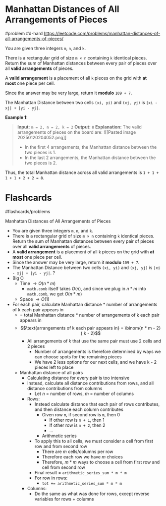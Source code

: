 # Manhattan Distances of All Arrangements of Pieces
#problem #d-hard 
https://leetcode.com/problems/manhattan-distances-of-all-arrangements-of-pieces/

You are given three integers `m`, `n`, and `k`.

There is a rectangular grid of size `m × n` containing `k` identical pieces. Return the sum of Manhattan distances between every pair of pieces over all **valid arrangements** of pieces.

A **valid arrangement** is a placement of all `k` pieces on the grid with **at most** one piece per cell.

Since the answer may be very large, return it **modulo** `109 + 7`.

The Manhattan Distance between two cells `(xi, yi)` and `(xj, yj)` is `|xi - xj| + |yi - yj|`.

**Example 1:**
> **Input:** `m = 2, n = 2, k = 2`
> **Output:** `8`
> **Explanation:**
> The valid arrangements of pieces on the board are:
> ![[Pasted image 20250120204052.png]]
> - In the first 4 arrangements, the Manhattan distance between the two pieces is 1.
> - In the last 2 arrangements, the Manhattan distance between the two pieces is 2.

Thus, the total Manhattan distance across all valid arrangements is `1 + 1 + 1 + 1 + 2 + 2 = 8`.
# Flashcards
#flashcards/problems 

Manhattan Distances of All Arrangements of Pieces
- You are given three integers `m`, `n`, and `k`.
- There is a rectangular grid of size `m × n` containing `k` identical pieces. Return the sum of Manhattan distances between every pair of pieces over all **valid arrangements** of pieces.
- A **valid arrangement** is a placement of all `k` pieces on the grid with **at most** one piece per cell.
- Since the answer may be very large, return it **modulo** `109 + 7`.
- The Manhattan Distance between two cells `(xi, yi)` and `(xj, yj)` is `|xi - xj| + |yi - yj|`.
?
- Big O
	- Time $\to O(n * m)$
		- `math.comb` itself takes $O(n)$, and since we plug in $n * m$ into `math.comb`, we get $O(n * m)$
	- Space $\to O(1)$
- For each pair, calculate Manhattan distance * number of arrangements of k each pair appears in
	- = total Manhattan distance * number of arrangements of k each pair appears in
	- $$\text{arrangements of k each pair appears in} = \binom{n * m - 2}{ k - 2}$$
		- All arrangements of $k$ that use the same pair must use 2 cells and 2 pieces
			- Number of arrangements is therefore determined by ways we can choose spots for the remaining pieces
			- We have 2 less options for our next cells, and we have k - 2 pieces left to place
	- Manhattan distance of all pairs
		- Calculating distance for every pair is too intensive
		- Instead, calculate all distance contributions from rows, and all distance contributions from columns
			- Let $n$ = number of rows, $m$ = number of columns
		- Rows:
			- Instead calculate distance that each pair of rows contributes, and then distance each column contributes
				- Given row `m`, if second row is `m`, then 0
					- If other row is `m + 1`, then 1
					- If other row is `m + 2`, then 2
					- ...
				- Arithmetic series
			- To apply this to all cells, we must consider a cell from first row and from second row
				- There are $m$ cells/columns per row
				- Therefore each row we have $m$ choices
				- Therefore, $m * m$ ways to choose a cell from first row and cell from second row
			- Final result = `arithmetic_series_sum * m * m`
			- For row in rows:
				- `tot += arithmetic_series_sum * m * m`
		- Columns:
			- Do the same as what was done for rows, except reverse variables for rows + columns
<!--SR:!2025-01-26,2,230-->